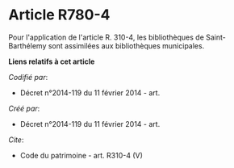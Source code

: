 # Article R780-4

Pour l'application de l'article R. 310-4, les bibliothèques de Saint-Barthélemy sont assimilées aux bibliothèques
municipales.

**Liens relatifs à cet article**

_Codifié par_:

  - Décret n°2014-119 du 11 février 2014 - art.

_Créé par_:

  - Décret n°2014-119 du 11 février 2014 - art.

_Cite_:

  - Code du patrimoine - art. R310-4 (V)
